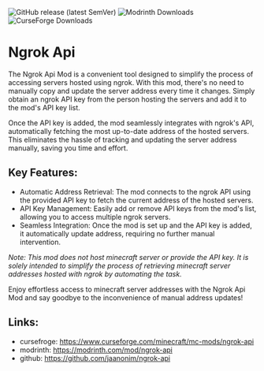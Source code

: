 ![GitHub release (latest SemVer)](https://img.shields.io/github/v/release/jaanonim/ngrok-api?style=for-the-badge&sort=semver)
![Modrinth Downloads](https://img.shields.io/modrinth/dt/oTmCQ7Y1?logo=modrinth&style=for-the-badge)
![CurseForge Downloads](https://img.shields.io/curseforge/dt/882715?logo=curseforge&style=for-the-badge)

# Ngrok Api

The Ngrok Api Mod is a convenient tool designed to simplify the process of accessing servers hosted using ngrok. With this mod, there's no need to manually copy and update the server address every time it changes. Simply obtain an ngrok API key from the person hosting the servers and add it to the mod's API key list.

Once the API key is added, the mod seamlessly integrates with ngrok's API, automatically fetching the most up-to-date address of the hosted servers. This eliminates the hassle of tracking and updating the server address manually, saving you time and effort.

## Key Features:

-   Automatic Address Retrieval: The mod connects to the ngrok API using the provided API key to fetch the current address of the hosted servers.
-   API Key Management: Easily add or remove API keys from the mod's list, allowing you to access multiple ngrok servers.
-   Seamless Integration: Once the mod is set up and the API key is added, it automatically update address, requiring no further manual intervention.

_Note: This mod does not host minecraft server or provide the API key. It is solely intended to simplify the process of retrieving minecraft server addresses hosted with ngrok by automating the task._

Enjoy effortless access to minecraft server addresses with the Ngrok Api Mod and say goodbye to the inconvenience of manual address updates!

## Links:

-   cursefroge: https://www.curseforge.com/minecraft/mc-mods/ngrok-api
-   modrinth: https://modrinth.com/mod/ngrok-api
-   github: https://github.com/jaanonim/ngrok-api
